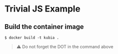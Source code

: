 # Trivial JS Example

## Build the container image

	$ docker build -t kubia .

> :warning: Do not forget the DOT in the command above
